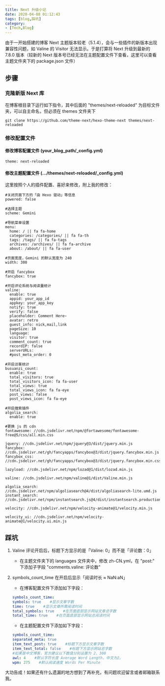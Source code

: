 ```yaml
---
title: Next 升级小记
date: 2020-04-08 01:12:43
tags: [blog,踩坑]
category:
- [Tech,Blog]
---
```


由于一开始搭建的博客 Next 主题版本较老（5.1.4），会与一些插件的新版本出现兼容性问题，如 Valine 的 Visitor 无法显示。于是打算将 Next 升级到最新的 7.8.0 版本（较新的 Next 版本号已经无法在主题配置文件下查看，这里可以查看主题文件夹下的 package.json 文件）

## 步骤

### 克隆新版 Next 库

在博客根目录下运行如下指令，其中后面的 "themes/next-reloaded" 为目标文件夹，可以自主命名，但必须在 themes 文件夹下

    git clone https://github.com/theme-next/hexo-theme-next themes/next-reloaded

### 修改配置文件

#### 修改博客配置文件 (your_blog_path/_config.yml)

    theme: next-reloaded

#### 修改主题配置文件 (.../themes/next-reloaded/_config.yml)

这里按照个人的插件配置、喜好来修改，附上我的修改：

    #关闭页面下方的「由 Hexo 驱动」等信息
    powered: false

    #选择主题
    scheme: Gemini

    #导航菜单设置
    menu:
      home: / || fa fa-home
      categories: /categories/ || fa fa-th
      tags: /tags/ || fa fa-tags
      archives: /archives/ || fa fa-archive
      about: /about/ || fa fa-user

    #页面宽度，Gemini 的默认宽度为 240
    width: 300

    #开启 fancybox
    fancybox: true

    #开启评论系统与阅读量统计
    valine:
      enable: true
      appid: your_app_id
      appkey: your_app_key
      notify: true 
      verify: false 
      placeholder: Comment Here~ 
      avatar: retro 
      guest_info: nick,mail,link 
      pageSize: 10 
      language: 
      visitor: true 
      comment_count: true 
      recordIP: false 
      serverURLs: 
      #post_meta_order: 0

    #开启访客统计
    busuanzi_count:
      enable: true
      total_visitors: true
      total_visitors_icon: fa fa-user
      total_views: true
      total_views_icon: fa fa-eye
      post_views: false
      post_views_icon: fa fa-eye

    #开启搜索插件
    algolia_search:
      enable: true

    #更换 js 的 cdn
    fontawesome: //cdn.jsdelivr.net/npm/@fortawesome/fontawesome-free@5/css/all.min.css

    jquery: //cdn.jsdelivr.net/npm/jquery@3/dist/jquery.min.js
    fancybox: //cdn.jsdelivr.net/gh/fancyapps/fancybox@3/dist/jquery.fancybox.min.js
    fancybox_css: //cdn.jsdelivr.net/gh/fancyapps/fancybox@3/dist/jquery.fancybox.min.css

    lazyload: //cdn.jsdelivr.net/npm/lozad@1/dist/lozad.min.js

    valine: //cdn.jsdelivr.net/npm/valine@1/dist/Valine.min.js

    algolia_search: //cdn.jsdelivr.net/npm/algoliasearch@4/dist/algoliasearch-lite.umd.js
    instant_search: //cdn.jsdelivr.net/npm/instantsearch.js@4/dist/instantsearch.production.min.js

    velocity: //cdn.jsdelivr.net/npm/velocity-animate@1/velocity.min.js

    velocity_ui: //cdn.jsdelivr.net/npm/velocity-animate@1/velocity.ui.min.js


## 踩坑

1. Valine 评论开启后，标题下方显示的是「Valine: 0」而不是「评论数：0」
   - 在主题文件夹下的 languages 文件夹中，修改 zh-CN.yml，在 "post:" 下添加子字段 "comments.valine: 评论数"

2. symbols_count_time 在开启后显示「阅读时长 ≈ NaN:aN」
   - 在博客配置文件下添加如下字段：
    ```yaml
    symbols_count_time:
    symbols: true    #显示文章字数
    time: true    #显示文章所需阅读时间
    total_symbols: true    #在页面底部显示网站文章总字数
    total_time: true    #在页面底部显示网站总阅读时间
    ```
   - 在主题配置文件下添加如下字段：
    ```yaml
    symbols_count_time:
    separated_meta: true
    item_text_post: true    #标题下方显示文章字数
    item_text_total: false    #标题下方显示网站总字数
    #如果是中文博客，官方建议以下数值分别设置为 2、300
    awl: 4    #默认字符长度 Average Word Length，中文为2。
    wpm: 275    #默认阅读速度 Words Per Minute
    ```

大功告成！如果还有什么遗漏的地方想到了再补充，有问题欢迎留言或者邮箱联系我。